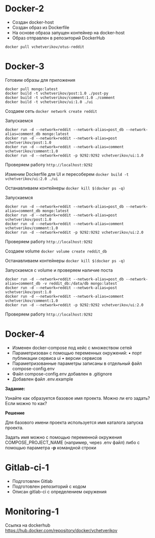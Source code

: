 # Docker-2
- Создан docker-host
- Создан образ из Dockerfile
- На основе образа запущен контейнер на docker-host
- Образ отправлен в репозиторий DockerHub 

`docker pull vchetverikov/otus-reddit`

# Docker-3

Готовим образы для приложения

```
docker pull mongo:latest
docker build -t vchetverikov/post:1.0 ./post-py
docker build -t vchetverikov/comment:1.0 ./comment
docker build -t vchetverikov/ui:1.0 ./ui
```

Создаем сеть
`docker network create reddit`

Запускаемся
```
docker run -d --network=reddit --network-alias=post_db --network-alias=comment_db mongo:latest
docker run -d --network=reddit --network-alias=post vchetverikov/post:1.0
docker run -d --network=reddit --network-alias=comment vchetverikov/comment:1.0
docker run -d --network=reddit -p 9292:9292 vchetverikov/ui:1.0
```

Проверяем работу
`http://localhost:9292`

Изменим Dockerfile для UI и пересоберем
`docker build -t vchetverikov/ui:2.0 ./ui`

Останавливаем контейнеры
`docker kill $(docker ps -q)`

Запускаемся
```
docker run -d --network=reddit --network-alias=post_db --network-alias=comment_db mongo:latest
docker run -d --network=reddit --network-alias=post vchetverikov/post:1.0
docker run -d --network=reddit --network-alias=comment vchetverikov/comment:1.0
docker run -d --network=reddit -p 9292:9292 vchetverikov/ui:2.0
```

Проверяем работу
`http://localhost:9292`

Создаем volume
`docker volume create reddit_db`

Останавливаем контейнеры
`docker kill $(docker ps -q)`

Запускаемся с volume и проверяем наличие поста
```
docker run -d --network=reddit --network-alias=post_db --network-alias=comment_db -v reddit_db:/data/db mongo:latest
docker run -d --network=reddit --network-alias=post vchetverikov/post:1.0
docker run -d --network=reddit --network-alias=comment vchetverikov/comment:1.0
docker run -d --network=reddit -p 9292:9292 vchetverikov/ui:2.0
```

Проверяем работу
`http://localhost:9292`

# Docker-4

- Изменен docker-compose под кейс с множеством сетей
- Параметризован с помощью переменных окружений:
  • порт публикации сервиса ui
  • версии сервисов
- Параметризованные параметры записаны в отдельный файл compose-config.env
- Файл compose-config.env добавлен в .gitignore
- Добавлен файл .env.example

**Задание:**

Узнайте как образуется базовое имя проекта. Можно
ли его задать? Если можно то как?

**Решение**

Для базового имени проекта используется имя каталога запуска проекта.

Задать имя можно с помощью переменной окружения COMPOSE_PROJECT_NAME (например, через .env файл) 
либо с помощью параметра **-p** командной строки

# Gitlab-ci-1

- Подготовлен Gitlab
- Подготовлен репозиторий с кодом
- Описан gitlab-ci с определением окружения

# Monitoring-1

Ссылка на dockerhub https://hub.docker.com/repository/docker/vchetverikov



